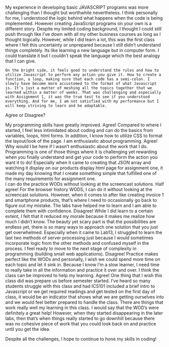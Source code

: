 My experience in developing basic JAVASCRIPT programs was more challenging than I thought but worthwhile nevertheless. I think personally for me, I understood the logic behind what happens when the code is being implemented. However creating JavaScript programs on your own is a different story. Despite my limited coding background, I thought I could still push through like I’ve down with all my other business courses as long as I thought logically. However, while I did learn a lot, this was the first class where I felt this uncertainty or unprepared because I still didn’t understand things completely. Its like learning a new language but in computer form. I could translate it but I couldn’t speak the language which the best analogy that I can give.

	On the bright side, it feels good to understand the rules and how to utilize Javascript to perform any action you give it. How to create a function, a loop, making sure that each code has a semi-colon. I slowly have become more accustomed to the format of what Javascript is. It’s just a matter of meshing all the topics together that we learned within a matter of weeks. That was challenging and especially with Assignment 1, it was the true test to see if you understood everything. And for me, I am not satisfied with my performance but I will keep striving to learn and be adaptable.

Agree or Disagree?

My programming skills have greatly improved. 
Agree! Compared to where I started, I feel less intimidated about coding and can do the basics from variables, loops, html forms. In addition, I know how to utilize CSS to format the layout/look of the page. 
I am enthusiastic about programming. 
Agree! Why would I be here if I wasn’t enthusiastic about the work that I do. Programming is one of those things where it is challenging yet rewarding when you finally understand and get your code to perform the action you want it to do! Especially when it came to creating that JSON array and watching it display on our products display html page for assignment one, it made my day knowing that I create something simple that fulfilled one of the many requirements for assignment one.  
I can do the practice WODs without looking at the screencast solutions.
Half agree! For the browser history WODS, I can do it without looking at the screencast solutions. However, when it comes to after like creating invoice 1 and smartphone products, that’s where I need to occasionally go back to figure out my mistake. 
The labs have helped me to learn and I am able to complete them with confidence.
Disagree! While I did learn to a certain extent, I felt that it reduced my morale because it makes me realize how much I didn’t know. The beauty yet scary part is that the possibilities are endless yet, there is so many ways to approach one solution that you just get overwhelmed. Especially when it came to Lab13, I struggled to learn the last two methods of server processing just because I would sometimes incorporate logic from the other methods and confused myself in the process.
I feel ready to move to the next stage of complexity in programming (building small web applications).
Disagree! Practice makes perfect like the WODs and personally, I wish we could spend more time on each topic and let it sink in. Because I know I’m a slow learner, I need time to really take in all the information and practice it over and over.
I think the class can be improved to help my learning.
Agree! One thing that I wish this class did was prepare us before semester started. I’ve heard so many students struggle with this class and had ICS101 included a brief intro to Javascript or we get required readings and get tested on the first day of class, it would be an indicator that shows what we are getting ourselves into and we would feel better prepared to handle the class.
There are things that work really well my learning in this class.
I would say that the WOD’s were definitely a great help! However, when they started disappearing in the later labs, then that’s when things really started to go downhill because there was no cohesive piece of work that you could look back on and practice until you get the idea. 

Despite all the challenges, I hope to continue to hone my skills in coding!
